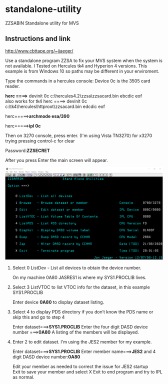 # standalone-utility
ZZSABIN Standalone utility for MVS

## Instructions and link 

http://www.cbttape.org/~jjaeger/

Use a standalone program ZZSA to fix your MVS system when the system is not available.
I Tested  on Hercules tk4 and Hyperion 4 versions. This example is from Windows 10 so paths may be different in your enviroment.  

Type the commands in a hercules console: 
Device 0c is the 3505 card reader.

 <b>herc ====></b> devinit 0c c:\hercules4.2\zzsa\zzsacard.bin ebcdic eof   
     also works for tk4 herc ====> devinit 0c c:\tk4\hercules\httproot\zzsacard.bin edcdic eof

 herc=====><b>archmode esa/390</b> 

 herc=====><b>ipl 0c</b>  

Then on 3270 console, press enter. (I'm using Vista TN3270) for x3270 trying pressing control-c for clear

Password:<b>ZZSECRET</b> 
 
After you press Enter the main screen will appear.

 ![](https://github.com/JSnetSystems/mvs/blob/master/images/ZZSA_Main_Screen.png)


1. Select 0 ListDev - List all devices to obtain the device number.

   On my machine 0A80 JASRES1 is where my SYS1.PROCLIB lives.

2. Select 3 ListVTOC to list VTOC info for the dataset, in this example SYS1.PROCLIB
   
   Enter device <b>0A80</b> to display dataset listing.

3. Select 4 to display PDS directory if you don’t know the PDS name or skip this and go to step 4

   Enter dataset===><b>SYS1.PROCLIB</b>
   Enter the four digit DASD device number ===><b>0A80</b>
   A listing of the members will be displayed.

4. Enter 2 to edit dataset. I'm using the JES2 member for my example.

   Enter dataset===><b>SYS1.PROCLIB</b>
   Enter member name===><b>JES2</b>
 and 4 digit DASD device number:<b>0A80</b>

   Edit your member as needed to correct the issue for JES2 startup <br>
   Exit to save your member and select X Exit to end program and try to IPL as normal.
